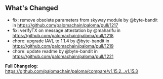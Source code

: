## What's Changed
* fix: remove obsolete parameters from skyway module by @byte-bandit in https://github.com/palomachain/paloma/pull/1217
* fix: verifyTX on message attestation by @maharifu in https://github.com/palomachain/paloma/pull/1218
* chore: upgrade IAVL to 1.1.4 by @byte-bandit in https://github.com/palomachain/paloma/pull/1219
* chore: update readme by @byte-bandit in https://github.com/palomachain/paloma/pull/1221


**Full Changelog**: https://github.com/palomachain/paloma/compare/v1.15.2...v1.15.3
